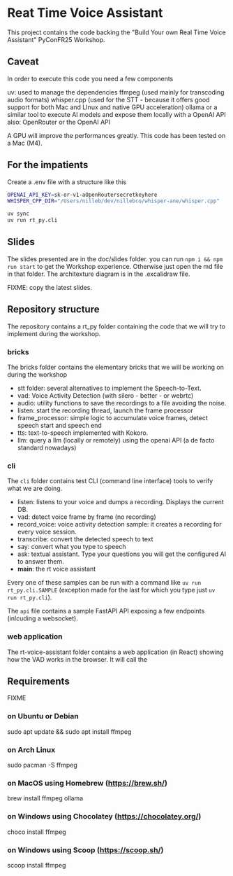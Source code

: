 # Reat Time Voice Assistant

This project contains the code backing the "Build Your own Real Time Voice Assistant" PyConFR25 Workshop.

## Caveat

In order to execute this code you need a few components

uv: used to manage the dependencies
ffmpeg (used mainly for transcoding audio formats)
whisper.cpp (used for the STT - because it offers good support for both Mac and LInux and native GPU acceleration)
ollama or a similar tool to execute AI models and expose them locally with a OpenAI API
    also: OpenRouter or the OpenAI API

A GPU will improve the performances greatly.
This code has been tested on a Mac (M4).

## For the impatients

Create a .env file with a structure like this

```sh
OPENAI_API_KEY=sk-or-v1-aOpenRoutersecretkeyhere
WHISPER_CPP_DIR="/Users/nilleb/dev/nillebco/whisper-ane/whisper.cpp"
```

```sh
uv sync
uv run rt_py.cli
```

## Slides

The slides presented are in the doc/slides folder. you can run `npm i && npm run start` to get the Workshop experience. Otherwise just open the md file in that folder. The architexture diagram is in the .excalidraw file.

FIXME: copy the latest slides.

## Repository structure

The repository contains a rt_py folder containing the code that we will try to implement during the workshop.

### bricks

The bricks folder contains the elementary bricks that we will be working on during the workshop

- stt folder: several alternatives to implement the Speech-to-Text.
- vad: Voice Activity Detection (with silero - better - or webrtc)
- audio: utility functions to save the recordings to a file avoiding the noise.
- listen: start the recording thread, launch the frame processor
- frame_processor: simple logic to accumulate voice frames, detect speech start and speech end
- tts: text-to-speech implemented with Kokoro.
- llm: query a llm (locally or remotely) using the openai API (a de facto standard nowadays)

### cli

The `cli` folder contains test CLI (command line interface) tools to verify what we are doing.

- listen: listens to your voice and dumps a recording. Displays the current DB.
- vad: detect voice frame by frame (no recording)
- record_voice: voice activity detection sample: it creates a recording for every voice session.
- transcribe: convert the detected speech to text
- say: convert what you type to speech
- ask: textual assistant. Type your questions you will get the configured AI to answer them.
- __main__: the rt voice assistant

Every one of these samples can be run with a command like `uv run rt_py.cli.SAMPLE` (exception made for the last for which you type just `uv run rt_py.cli`).

The `api` file contains a sample FastAPI API exposing a few endpoints (inlcuding a websocket).

### web application

The rt-voice-assistant folder contains a web application (in React) showing how the VAD works in the browser. It will call the 

## Requirements

FIXME

### on Ubuntu or Debian
sudo apt update && sudo apt install ffmpeg

### on Arch Linux
sudo pacman -S ffmpeg

### on MacOS using Homebrew (https://brew.sh/)
brew install ffmpeg ollama

### on Windows using Chocolatey (https://chocolatey.org/)
choco install ffmpeg

### on Windows using Scoop (https://scoop.sh/)
scoop install ffmpeg

